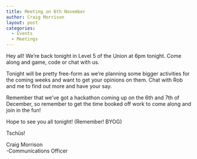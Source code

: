 ```yaml
---
title: Meeting on 6th November
author: Craig Morrison
layout: post
categories:
  - Events
  - Meetings
---
```

<span class="userContent" data-ft="{&quot;tn&quot;:&quot;K&quot;}">Hey all! We&#8217;re back tonight in Level 5 of the Union at 6pm tonight. Come along and game, code or chat with us.</span>

Tonight will be pretty free-form as we&#8217;re planning some bigger activities for the coming weeks and want to get your opinions on them. Chat with Rob and me to find out more and have your say.

<span class="userContent" data-ft="{&quot;tn&quot;:&quot;K&quot;}">Remember that we&#8217;ve got a hackathon coming up on the 6th and 7th of December, so remember to get the time booked off work to come along and join in the fun!</span>

<span class="userContent" data-ft="{&quot;tn&quot;:&quot;K&quot;}">Hope to see you all tonight! (Remember! BYOG)<br /> </span>

Tschüs!

Craig Morrison  
-Communications Officer